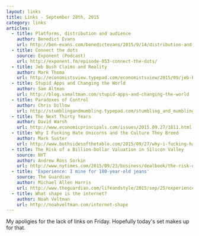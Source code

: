 ```yaml
---
layout: links
title: Links - September 28th, 2015
category: links
articles:
  - title: Platforms, distribution and audience
    author: Benedict Evans
    url: http://ben-evans.com/benedictevans/2015/9/14/distribution-and-audience
  - title: Connect the dots
    source: Exponent (Podcast)
    url: http://exponent.fm/episode-053-connect-the-dots/
  - title: Jeb Bush Claims and Reality
    author: Mark Thoma
    url: http://economistsview.typepad.com/economistsview/2015/09/jeb-bushs-claims-and-reality.html
  - title: Stupid Apps and Changing the World
    author: Sam Altman
    url: http://blog.samaltman.com/stupid-apps-and-changing-the-world
  - title: Paradoxes of Control
    author: Chris Dillow
    url: http://stumblingandmumbling.typepad.com/stumbling_and_mumbling/2015/09/paradoxes-of-control.html
  - title: The Next Thirty Years
    author: David Warsh
    url: http://www.economicprincipals.com/issues/2015.09.27/1811.html
  - title: Why I Fucking Hate Unicorns and the Culture They Breed
    author: Mark Suster
    url: http://www.bothsidesofthetable.com/2015/09/27/why-i-fucking-hate-unicorns-and-the-culture-they-breed/
  - title: The Risk of a Billion-Dollar Valuation in Silicon Valley
    source: NYT
    author: Andrew Ross Sorkin
    url: http://www.nytimes.com/2015/09/23/business/dealbook/the-risk-of-a-billion-dollar-valuation-in-silicon-valley.html
  - title: 'Experience: I mine for 100-year-old jeans'
    source: The Guardian
    author: Michael Allen Harris
    url: http://www.theguardian.com/lifeandstyle/2015/sep/25/experience-i-mine-for-denim
  - title: What shape is the internet?
    author: Noah Veltman
    url: http://noahveltman.com/internet-shape
---
```

My apoligies for the lack of links on Friday. Hopefully today's set makes up for that.
